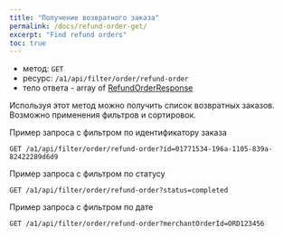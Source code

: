 ```yaml
---
title: "Получение возвратного заказа"
permalink: /docs/refund-order-get/
excerpt: "Find refund orders"
toc: true
---
```

- метод: `GET`
- ресурс: `/a1/api/filter/order/refund-order`
- тело ответа - array of [RefundOrderResponse](/docs/refund-order-create/#refundorderresponse)

Используя этот метод можно получить список возвратных заказов. Возможно применения фильтров и сортировок.

Пример запроса с фильтром по идентификатору заказа
```http request
GET /a1/api/filter/order/refund-order?id=01771534-196a-1105-839a-82422289d6d9
```
Пример запроса с фильтром по статусу
```http request
GET /a1/api/filter/order/refund-order?status=completed
```

Пример запроса с фильтром по дате 
```http request
GET /a1/api/filter/order/refund-order?merchantOrderId=ORD123456
```
